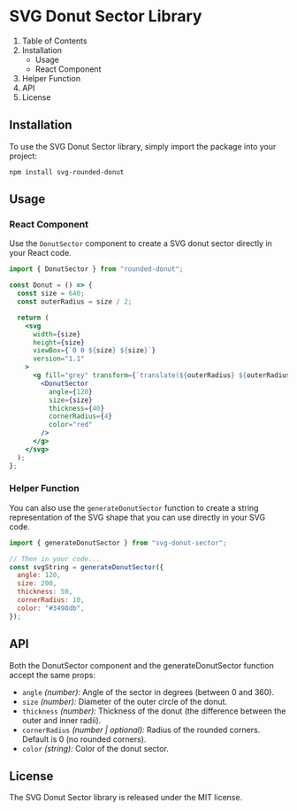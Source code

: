 # SVG Donut Sector Library

1. Table of Contents
2. Installation
   - Usage
   - React Component
3. Helper Function
4. API
5. License

## Installation

To use the SVG Donut Sector library, simply import the package into your project:

```
npm install svg-rounded-donut
```

## Usage

### React Component

Use the `DonutSector` component to create a SVG donut sector directly in your React code.

```jsx
import { DonutSector } from "rounded-donut";

const Donut = () => {
  const size = 640;
  const outerRadius = size / 2;

  return (
    <svg
      width={size}
      height={size}
      viewBox={`0 0 ${size} ${size}`}
      version="1.1"
    >
      <g fill="grey" transform={`translate(${outerRadius} ${outerRadius})`}>
        <DonutSector
          angle={120}
          size={size}
          thickness={40}
          cornerRadius={4}
          color="red"
        />
      </g>
    </svg>
  );
};
```

### Helper Function

You can also use the `generateDonutSector` function to create a string representation of the SVG shape that you can use directly in your SVG code.

```js
import { generateDonutSector } from "svg-donut-sector";

// Then in your code...
const svgString = generateDonutSector({
  angle: 120,
  size: 200,
  thickness: 50,
  cornerRadius: 10,
  color: "#3498db",
});
```

## API

Both the DonutSector component and the generateDonutSector function accept the same props:

- `angle` _(number):_ Angle of the sector in degrees (between 0 and 360).
- `size` _(number):_ Diameter of the outer circle of the donut.
- `thickness` _(number):_ Thickness of the donut (the difference between the outer and inner radii).
- `cornerRadius` _(number | optional):_ Radius of the rounded corners. Default is 0 (no rounded corners).
- `color` _(string):_ Color of the donut sector.

## License

The SVG Donut Sector library is released under the MIT license.
